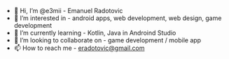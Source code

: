- 👋 Hi, I’m @e3mii - Emanuel Radotovic
- 👀 I’m interested in - android apps, web development, web design, game development
- 🌱 I’m currently learning - Kotlin, Java in Androind Studio
- 💞️ I’m looking to collaborate on - game development / mobile app
- 📫 How to reach me - eradotovic@gmail.com

